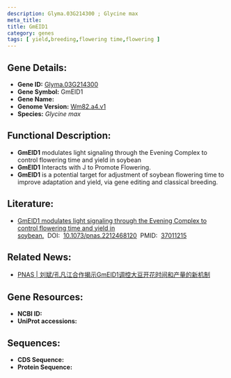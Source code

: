 ```yaml
---
description: Glyma.03G214300 ; Glycine max
meta_title:
title: GmEID1
category: genes
tags: [ yield,breeding,flowering time,flowering ]
---
```


## Gene Details:
- **Gene ID:**	[Glyma.03G214300](https://www.maizegdb.org/gene_center/gene/Glyma.03G214300)
- **Gene Symbol:** GmEID1
- **Gene Name:** 
- **Genome Version:** [Wm82.a4.v1]()
- **Species:** *Glycine max*

## Functional Description:
   - **GmEID1** modulates light signaling through the Evening Complex to control flowering time and yield in soybean
   - **GmEID1** Interacts with J to Promote Flowering.
   - **GmEID1** is a potential target for adjustment of soybean flowering time to improve adaptation and yield, via gene editing and classical breeding.

## Literature:
   - [GmEID1 modulates light signaling through the Evening Complex to control flowering time and yield in soybean.]( https://www.pnas.org/doi/full/10.1073/pnas.2212468120)&nbsp;&nbsp;DOI:&nbsp;&nbsp;[10.1073/pnas.2212468120](https://www.pnas.org/doi/full/10.1073/pnas.2212468120)&nbsp;&nbsp;PMID:&nbsp;&nbsp;[37011215](https://pubmed.ncbi.nlm.nih.gov/37011215/)

## Related News:
   - [PNAS | 刘斌/孔凡江合作揭示GmEID1调控大豆开花时间和产量的新机制](https://mp.weixin.qq.com/s/_xWgKOHRyhp5JjC1CyJD3g)

## Gene Resources:
- **NCBI ID:** [](https://www.ncbi.nlm.nih.gov/gene/?term=)
- **UniProt accessions:** [](https://www.uniprot.org/uniprotkb//entry)

## Sequences:
- **CDS Sequence:**
- **Protein Sequence:**
